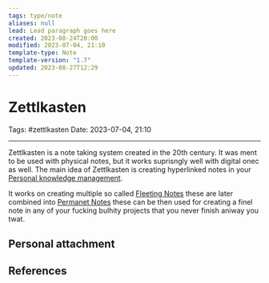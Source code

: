 ```yaml
---
tags: type/note
aliases: null
lead: Lead paragraph goes here
created: 2023-08-24T20:00
modified: 2023-07-04, 21:10
template-type: Note
template-version: "1.7"
updated: 2023-08-27T12:29
---
```


# Zettlkasten

Tags: #zettlkasten
Date: 2023-07-04, 21:10

---
Zettlkasten is a note taking system created in the 20th century. It was ment to be used with physical notes, but it works suprisngly well with digital onec as well. The main idea of Zettlkasten is creating hyperlinked notes in your [Personal knowledge management](Personal%20knowledge%20management.md). 

It works on creating multiple so called [Fleeting Notes](Fleeting%20Notes) these are later combined into [Permanet Notes](Permanet%20Notes) these can be then used for creating a finel note in any of your fucking bulhity projects that you never finish aniway you twat.

## Personal attachment 

## References
